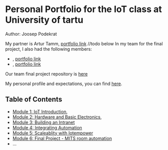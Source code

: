# Personal Portfolio for the IoT class at University of tartu

Author: Joosep Podekrat

My partner is Artur Tamm, [portfolio link](https://github.com/libakoer/IoT)
//todo below
In my team for the final project, I also had the following members:
- <replace these pointy brackets with their full name>, [portfolio link](https://github.com/partner/iot-portfolio)
- <replace these pointy brackets with their full name>, [portfolio link](https://github.com/partner/iot-portfolio)

Our team final project repository is [here]([https://github.com/somewhere/final-iot-project](https://github.com/Kev4kk/iot-project2025))

My personal profile and expectations, you can find [here](Module01/README.md#task-personal-profile).

## Table of Contents

- [Module 1: IoT Introduction](Module01/README.md), 
- [Module 2: Hardware and Basic Electronics](Module02/README.md),
- [Module 3: Building an Intranet](Module03/README.md)
- [Module 4: Integrating Automation](Module04/README.md)
- [Module 5: Scaleablity with Iotempower](Module05/README.md)
- [Module 6: Final Project - MITS room automation](Module06/README.md)
- ...

